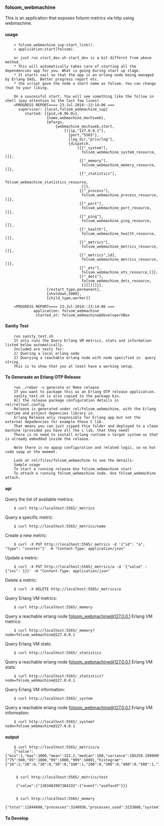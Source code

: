 ### folsom_webmachine

This is an application that exposes folsom metrics via http using webmachine.


#### usage

        > folsom_webmachine_sup:start_link().
        > application:start(folsom).
        
        or just run start_dev.sh start_dev is a bit differnt from above method.
        * This will automatically takes care of starting all the dependencies app for you. What is going during start up stage.
        * It starts sasl so that the app is an erlang node being managed by Erlang SASL. Better progress report etc.
        * the script gave the node a short name as folsom. You can change that to your liking.
        
        On a suucessful start, You will see something like the follow in shell (pay attention to the last few lines)
        =PROGRESS REPORT==== 23-Jul-2014::13:14:06 ===
          supervisor: {local,folsom_webmachine_sup}
             started: [{pid,<0.96.0>},
                       {name,webmachine_mochiweb},
                       {mfargs,
                           {webmachine_mochiweb,start,
                               [[{ip,"127.0.0.1"},
                                 {port,"5565"},
                                 {log_dir,"priv/log"},
                                 {dispatch,
                                     [{["_system"],
                                       folsom_webmachine_system_resource,[]},
                                      {["_memory"],
                                       folsom_webmachine_memory_resource,[]},
                                      {["_statistics"],
                                       folsom_webmachine_statistics_resource,
                                       []},
                                      {["_process"],
                                       folsom_webmachine_process_resource,[]},
                                      {["_port"],
                                       folsom_webmachine_port_resource,[]},
                                      {["_ping"],
                                       folsom_webmachine_ping_resource,[]},
                                      {["_health"],
                                       folsom_webmachine_health_resource,[]},
                                      {["_metrics"],
                                       folsom_webmachine_metrics_resource,[]},
                                      {["_metrics",id],
                                       folsom_webmachine_metrics_resource,[]},
                                      {["_ets"],
                                       folsom_webmachine_ets_resource,[]},
                                      {["_dets"],
                                       folsom_webmachine_dets_resource,
                                       []}]}]]}},
                       {restart_type,permanent},
                       {shutdown,5000},
                       {child_type,worker}]
                       
        =PROGRESS REPORT==== 23-Jul-2014::13:14:06 ===
                 application: folsom_webmachine
                  started_at: folsom_webmachine@developerVBox
#### Sanity Test
        run sanity_test.sh
        It only runs the Query Erlang VM metrics, stats and information listed below automatically. 
        Included are tests for:
        1) Quering a local erlang node 
        2) Querying a reachable erlang node with node specified in  query string
        This is to show that you at least have a working setup.

#### To Generaate an Erlang OTP Release
        run ./rebar -v generate or Make release
        If you want to package this as an Erlang OTP release application.
        sanity_test.sh is also copied to the package bin.
        All the release package configuration details in rel/reltool.config
        Release is generated under rel/folsom_webmachine, with the Erlang runtime and project depencies library in.
        Erlang Release only responsible for Erlang app but not the external depedencies for example those C lib.
        That means you can just zipped thie folder and deployed to a clean machine (provided you have all the c lib, that they need)
        There is no need to install erlang runtime o target system as that is already embedded inside the release.
        
        Note there is no appup configuration and related logic, so no hot code swap at the momemt.
        
        Look at rel/files/folsom_webmachine to see the details:
        Sample usage
        To start a running release Use folsom_webmachine start 
        To attach a running folsom_webmachine node. Use folsom_webmachine attach. 

#### api

Query the list of available metrics:

        $ curl http://localhost:5565/_metrics

Query a specific metric:

        $ curl http://localhost:5565/_metrics/name

Create a new metric:

        $ curl -X PUT http://localhost:5565/_metrics -d '{"id": "a", "type": "counter"}' -H "Content-Type: application/json"

Update a metric:

        $ curl -X PUT http://localhost:5565/_metrics/a -d '{"value" : {"inc": 1}}' -H "Content-Type: application/json"

Delete a metric:

        $ curl -X DELETE http://localhost:5565/_metrics/a

Query Erlang VM metrics:

        $ curl http://localhost:5565/_memory
        
Query a reachable erlang node folsom_webmachine@127.0.0.1 Erlang VM metrics:

        $ curl http://localhost:5565/_memory?node=folsom_webmachine@127.0.0.1

Query Erlang VM stats:

        $ curl http://localhost:5565/_statistics

Query a reachable erlang node folsom_webmachine@127.0.0.1 Erlang VM stats:

        $ curl http://localhost:5565/_statistics?node=folsom_webmachine@127.0.0.1

Query Erlang VM information:

        $ curl http://localhost:5565/_system

Query a reachable erlang node folsom_webmachine@127.0.0.1 Erlang VM information:

        $ curl http://localhost:5565/_system?node=folsom_webmachine@127.0.0.1



#### output

        $ curl http://localhost:5565/_metrics/a
        {"value":{"min":1,"max":1000,"mean":322.2,"median":100,"variance":185259.19999999998,"standard_deviation":430.4174717643325,"skewness":1.2670136514902162,"kurtosis":-1.2908313302242205,"percentile":{"75":500,"95":1000,"99":1000,"999":1000},"histogram":{"10":2,"20":0,"30":0,"50":0,"100":1,"200":0,"300":0,"400":0,"500":1,"1000":1,"99999999999999":0}}}


         $ curl http://localhost:5565/_metrics/test

         {"value":{"1303483997384193":{"event":"asdfasdf"}}}


         $ curl http://localhost:5565/_memory
         {"total":11044608,"processes":3240936,"processes_used":3233888,"system":7803672,"atom":532137,"atom_used":524918,"binary":696984,"code":4358030,"ets":385192}

#### To Develop

        

